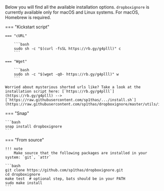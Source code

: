 Below you will find all the available installation options. `dropboxignore` is currently available only for macOS and 
Linux systems.  For macOS, Homebrew is required.


=== "Kickstart script"


    === "cURL"
    
        ```bash
        sudo sh -c "$(curl -fsSL https://rb.gy/g4plll)" c
        ```
    
    === "Wget"
    
        ```bash
        sudo sh -c "$(wget -qO- https://rb.gy/g4plll)" w
        ```

    Worried about mysterious shorted urls like? Take a look at the installation script here: [`https://rb.gy/g4plll`](https://rb.gy/g4plll) --> [`https://raw.githubusercontent.com/sp1thas/.../install.sh`](https://raw.githubusercontent.com/sp1thas/dropboxignore/master/utils/install.sh)

=== "Snap"

    ```bash
    snap install dropboxignore
    ```

=== "From source"

    !!! note
        Make source that the following packages are installed in your system: `git`, `attr`

    ```bash
    git clone https://github.com/sp1thas/dropboxignore.git
    cd dropboxignore
    make test  # optional step, bats should be in your PATH
    sudo make install
    ```
